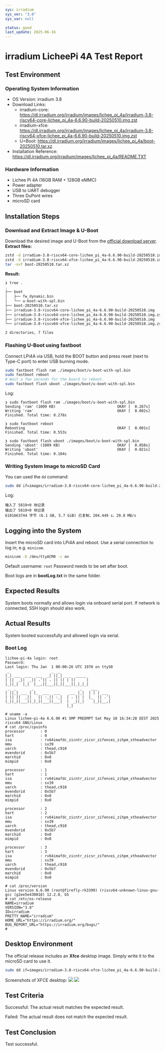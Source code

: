 ```yaml
---
sys: irradium
sys_ver: "3.8"
sys_var: null

status: good
last_update: 2025-06-16
---
```


# irradium LicheePi 4A Test Report

## Test Environment

### Operating System Information
- OS Version: irradium 3.8
- Download Links:
  - irradium-core: <https://dl.irradium.org/irradium/images/lichee_pi_4a/irradium-3.8-riscv64-core-lichee_pi_4a-6.6.90-build-20250510.img.zst>
  - irradium-xfce: <https://dl.irradium.org/irradium/images/lichee_pi_4a/irradium-3.8-riscv64-xfce-lichee_pi_4a-6.6.90-build-20250510.img.zst>
  - U=Boot: <https://dl.irradium.org/irradium/images/lichee_pi_4a/boot-20250510.tar.xz>
- Installation Reference: <https://dl.irradium.org/irradium/images/lichee_pi_4a/README.TXT>

### Hardware Information
- Lichee Pi 4A (16GB RAM + 128GB eMMC)
- Power adapter
- USB to UART debugger
- Three DuPont wires
- microSD card

## Installation Steps

### Download and Extract Image & U-Boot
Download the desired image and U-Boot from the [official download server](https://dl.irradium.org/irradium/images/lichee_pi_4a/).
**Extract files:**
```bash
zstd -d irradium-3.8-riscv64-core-lichee_pi_4a-6.6.90-build-20250510.img.zst 
zstd -d irradium-3.8-riscv64-xfce-lichee_pi_4a-6.6.90-build-20250510.img.zst 
tar -xvf boot-20250510.tar.xz
```
**Result:**
```bash
❯ tree .
.
├── boot
│   ├── fw_dynamic.bin
│   └── u-boot-with-spl.bin
├── boot-20250510.tar.xz
├── irradium-3.8-riscv64-core-lichee_pi_4a-6.6.90-build-20250510.img
├── irradium-3.8-riscv64-core-lichee_pi_4a-6.6.90-build-20250510.img.zst
├── irradium-3.8-riscv64-xfce-lichee_pi_4a-6.6.90-build-20250510.img
└── irradium-3.8-riscv64-xfce-lichee_pi_4a-6.6.90-build-20250510.img.zst

2 directories, 7 files
```

### Flashing U-Boot using fastboot
Connect LPi4A via USB, hold the BOOT button and press reset (next to Type-C port) to enter USB burning mode.

```bash
sudo fastboot flash ram ./images/boot/u-boot-with-spl.bin
sudo fastboot reboot
# Wait a few seconds for the board to reboot.
sudo fastboot flash uboot ./images/boot/u-boot-with-spl.bin
```
Log:
```log
❯ sudo fastboot flash ram ./images/boot/u-boot-with-spl.bin
Sending 'ram' (1009 KB)                            OKAY [  0.267s]
Writing 'ram'                                      OKAY [  0.002s]
Finished. Total time: 0.278s

❯ sudo fastboot reboot
Rebooting                                          OKAY [  0.001s]
Finished. Total time: 0.553s

❯ sudo fastboot flash uboot ./images/boot/u-boot-with-spl.bin
Sending 'uboot' (1009 KB)                          OKAY [  0.050s]
Writing 'uboot'                                    OKAY [  0.021s]
Finished. Total time: 0.104s
```

### Writing System Image to microSD Card
You can used the `dd` command:
```bash
sudo dd if=images/irradium-3.8-riscv64-core-lichee_pi_4a-6.6.90-build-20250510.img of=/dev/mmcblkX bs=1M
```
Log:
```log
输入了 5819+0 块记录
输出了 5819+0 块记录
6101663744 字节 (6.1 GB, 5.7 GiB) 已复制，204.449 s，29.8 MB/s
```

## Logging into the System
Insert the microSD card into LPi4A and reboot.
Use a serial connection to log in; e.g. `minicom`.
```bash
minicom -D /dev/ttyACM0 -c on
```
Default username: `root`
Password needs to be set after boot.

Boot logs are in **bootLog.txt** in the same folder.

## Expected Results
System boots normally and allows login via onboard serial port.
If network is connected, SSH login should also work.

## Actual Results
System booted successfully and allowed login via serial.

### Boot Log
```log
lichee-pi-4a login: root
Password: 
Last login: Thu Jan  1 00:00:26 UTC 1970 on ttyS0
 _                   _  _             
|_| ___  ___  ___  _| ||_| _ _  _____ 
| ||  _||  _|| .'|| . || || | ||     |
|_||_|  |_|  |__,||___||_||___||_|_|_|
 _  _       _                     _    ___      
| ||_| ___ | |_  ___  ___    ___ |_|  | | | ___ 
| || ||  _||   || -_|| -_|  | . || |  |_  || .'|
|_||_||___||_|_||___||___|  |  _||_|    |_||__,|
                            |_|                 

# uname -a
Linux lichee-pi-4a 6.6.90 #1 SMP PREEMPT Sat May 10 16:34:28 EEST 2025 riscv64 GNU/Linux
# cat /proc/cpuinfo 
processor       : 0
hart            : 0
isa             : rv64imafdc_zicntr_zicsr_zifencei_zihpm_xtheadvector
mmu             : sv39
uarch           : thead,c910
mvendorid       : 0x5b7
marchid         : 0x0
mimpid          : 0x0

processor       : 1
hart            : 1
isa             : rv64imafdc_zicntr_zicsr_zifencei_zihpm_xtheadvector
mmu             : sv39
uarch           : thead,c910
mvendorid       : 0x5b7
marchid         : 0x0
mimpid          : 0x0

processor       : 2
hart            : 2
isa             : rv64imafdc_zicntr_zicsr_zifencei_zihpm_xtheadvector
mmu             : sv39
uarch           : thead,c910
mvendorid       : 0x5b7
marchid         : 0x0
mimpid          : 0x0

processor       : 3
hart            : 3
isa             : rv64imafdc_zicntr_zicsr_zifencei_zihpm_xtheadvector
mmu             : sv39
uarch           : thead,c910
mvendorid       : 0x5b7
marchid         : 0x0
mimpid          : 0x0

# cat /proc/version 
Linux version 6.6.90 (root@firefly-rk3399) (riscv64-unknown-linux-gnu-gcc (g2ee5e430018) 12.2.0, G5
# cat /etc/os-release
NAME=irradium
VERSION="3.8"
ID=irradium
PRETTY_NAME="irradium"
HOME_URL="https://irradium.org/"
BUG_REPORT_URL="https://irradium.org/bugs/"
# 
```

## Desktop Environment
The official release includes an **Xfce** desktop image. Simply write it to the microSD card to use it.
```bash
sudo dd if=images/irradium-3.8-riscv64-xfce-lichee_pi_4a-6.6.90-build-20250510.img of=/dev/mmcblkX bs=1M
```
Screenshots of XFCE desktop:
![](irradiumXfce1.png)
![](irradiumXfce2.png)

## Test Criteria
Successful: The actual result matches the expected result.

Failed: The actual result does not match the expected result.

## Test Conclusion
Test successful.

